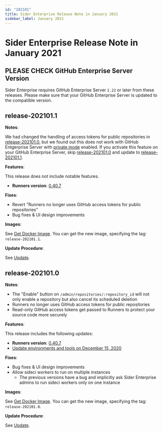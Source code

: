 ```yaml
---
id: "202101"
title: Sider Enterprise Release Note in January 2021
sidebar_label: January 2021
---
```


# Sider Enterprise Release Note in January 2021

## PLEASE CHECK GitHub Enterprise Server Version

Sider Enterprise requires GitHub Enterprise Server `2.22` or later from these releases. Please make sure that your GitHub Enterprise Server is updated to the compatible version.

## release-202101.1

**Notes**:

We had changed the handling of access tokens for public repositories in [release-202101.0](#release-2021010), but we found out this does not work with GitHub Entgerprise Server with [private mode](https://docs.github.com/en/enterprise-server@3.0/admin/configuration/enabling-private-mode) enabled. If you activate this feature on your GitHub Enterprise Server, skip [release-202101.0](#release-2021010) and update to [release-202101.1](#release-2021011).

**Features**:

This release does not include notable features.

- **Runners version**: [0.40.7](https://github.com/sider/runners/releases/tag/0.40.7)

**Fixes**:

- Revert "Runners no longer uses GitHub access tokens for public repositories"
- Bug fixes & UI design improvements

**Images**:

See [Get Docker Image](../installation.md#get-docker-image). You can get the new image, specifying the tag: `release-202101.1`.

**Update Procedure**:

See [Update](../updating.md).

## release-202101.0

**Notes**:

- The "Enable" button on `/admin/repositories/:repository_id` will not only enable a repository but also cancel its scheduled deletion
- Runners no longer uses GitHub access tokens for public repositories
- Read-only GitHub access tokens get passed to Runners to protect your source code more securely

**Features**:

This release includes the following updates:

- **Runners version**: [0.40.7](https://github.com/sider/runners/releases/tag/0.40.7)
- [Update environments and tools on December 15, 2020](../../news/2020.md#update-environments-and-tools-on-december-15-2020)

**Fixes**:

- Bug fixes & UI design improvements
- Allow sideci workers to run on multiple instances
  - The previous versions have a bug and implicitly ask Sider Enterprise admins to run sideci workers only on one instance

**Images**:

See [Get Docker Image](../installation.md#get-docker-image). You can get the new image, specifying the tag: `release-202101.0`.

**Update Procedure**:

See [Update](../updating.md).
